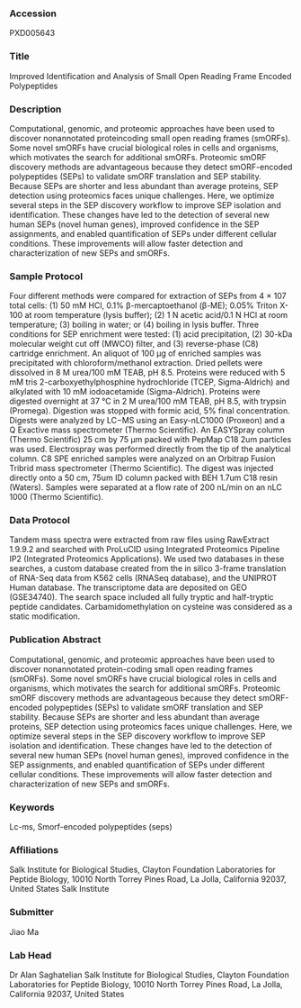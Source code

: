 ### Accession
PXD005643

### Title
Improved Identification and Analysis of Small Open Reading Frame Encoded Polypeptides

### Description
Computational, genomic, and proteomic approaches have been used to discover nonannotated proteincoding small open reading frames (smORFs). Some novel smORFs have crucial biological roles in cells and organisms, which motivates the search for additional smORFs. Proteomic smORF discovery methods are advantageous because they detect smORF-encoded polypeptides (SEPs) to validate smORF translation and SEP stability. Because SEPs are shorter and less abundant than average proteins, SEP detection using proteomics faces unique challenges. Here, we optimize several steps in the SEP discovery workflow to improve SEP isolation and identification. These changes have led to the detection of several new human SEPs (novel human genes), improved confidence in the SEP assignments, and enabled quantification of SEPs under different cellular conditions. These improvements will allow faster detection and characterization of new SEPs and smORFs.

### Sample Protocol
Four different methods were compared for extraction of SEPs from 4 × 107 total cells: (1) 50 mM HCl, 0.1% β-mercaptoethanol (β-ME); 0.05% Triton X-100 at room temperature (lysis buffer); (2) 1 N acetic acid/0.1 N HCl at room temperature; (3) boiling in water; or (4) boiling in lysis buffer. Three conditions for SEP enrichment were tested: (1) acid precipitation, (2) 30-kDa molecular weight cut off (MWCO) filter, and (3) reverse-phase (C8) cartridge enrichment. An aliquot of 100 μg of enriched samples was precipitated with chloroform/methanol extraction. Dried pellets were dissolved in 8 M urea/100 mM TEAB, pH 8.5. Proteins were reduced with 5 mM tris 2-carboxyethylphosphine hydrochloride (TCEP, Sigma-Aldrich) and alkylated with 10 mM iodoacetamide (Sigma-Aldrich). Proteins were digested overnight at 37 °C in 2 M urea/100 mM TEAB, pH 8.5, with trypsin (Promega). Digestion was stopped with formic acid, 5% final concentration.  Digests were analyzed by LC−MS using an Easy-nLC1000 (Proxeon) and a Q Exactive mass spectrometer (Thermo Scientific). An EASYSpray column (Thermo Scientific) 25 cm by 75 μm packed with PepMap C18 2um particles was used. Electrospray was performed directly from the tip of the analytical column. C8 SPE enriched samples were analyzed on an Orbitrap Fusion Tribrid mass spectrometer (Thermo Scientific). The digest was injected directly onto a 50 cm, 75um ID column packed with BEH 1.7um C18 resin (Waters). Samples were separated at a flow rate of 200 nL/min on an nLC 1000 (Thermo Scientific).

### Data Protocol
Tandem mass spectra were extracted from raw files using RawExtract 1.9.9.2 and searched with ProLuCID using Integrated Proteomics Pipeline IP2 (Integrated Proteomics Applications). We used two databases in these searches, a custom database created from the in silico 3-frame translation of RNA-Seq data from K562 cells (RNASeq database), and the UNIPROT Human database. The transcriptome data are deposited on GEO (GSE34740). The search space included all fully tryptic and half-tryptic peptide candidates. Carbamidomethylation on cysteine was considered as a static modification.

### Publication Abstract
Computational, genomic, and proteomic approaches have been used to discover nonannotated protein-coding small open reading frames (smORFs). Some novel smORFs have crucial biological roles in cells and organisms, which motivates the search for additional smORFs. Proteomic smORF discovery methods are advantageous because they detect smORF-encoded polypeptides (SEPs) to validate smORF translation and SEP stability. Because SEPs are shorter and less abundant than average proteins, SEP detection using proteomics faces unique challenges. Here, we optimize several steps in the SEP discovery workflow to improve SEP isolation and identification. These changes have led to the detection of several new human SEPs (novel human genes), improved confidence in the SEP assignments, and enabled quantification of SEPs under different cellular conditions. These improvements will allow faster detection and characterization of new SEPs and smORFs.

### Keywords
Lc-ms, Smorf-encoded polypeptides (seps)

### Affiliations
Salk Institute for Biological Studies, Clayton Foundation Laboratories for Peptide Biology, 10010 North Torrey Pines Road, La Jolla, California 92037, United States
Salk Institute

### Submitter
Jiao Ma

### Lab Head
Dr Alan Saghatelian
Salk Institute for Biological Studies, Clayton Foundation Laboratories for Peptide Biology, 10010 North Torrey Pines Road, La Jolla, California 92037, United States


